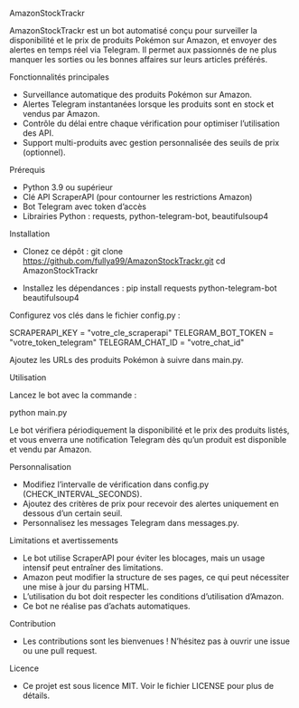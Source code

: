 AmazonStockTrackr

AmazonStockTrackr est un bot automatisé conçu pour surveiller la disponibilité et le prix de produits Pokémon sur Amazon, et envoyer des alertes en temps réel via Telegram. Il permet aux passionnés de ne plus manquer les sorties ou les bonnes affaires sur leurs articles préférés.

Fonctionnalités principales
- Surveillance automatique des produits Pokémon sur Amazon.
- Alertes Telegram instantanées lorsque les produits sont en stock et vendus par Amazon.
- Contrôle du délai entre chaque vérification pour optimiser l’utilisation des API.
- Support multi-produits avec gestion personnalisée des seuils de prix (optionnel).

Prérequis
- Python 3.9 ou supérieur
- Clé API ScraperAPI (pour contourner les restrictions Amazon)
- Bot Telegram avec token d’accès
- Librairies Python : requests, python-telegram-bot, beautifulsoup4

Installation
- Clonez ce dépôt :
git clone https://github.com/fullya99/AmazonStockTrackr.git
cd AmazonStockTrackr

- Installez les dépendances :
pip install requests python-telegram-bot beautifulsoup4

Configurez vos clés dans le fichier config.py :

SCRAPERAPI_KEY = "votre_cle_scraperapi" TELEGRAM_BOT_TOKEN = "votre_token_telegram" TELEGRAM_CHAT_ID = "votre_chat_id"

Ajoutez les URLs des produits Pokémon à suivre dans main.py.

Utilisation

Lancez le bot avec la commande :

python main.py

Le bot vérifiera périodiquement la disponibilité et le prix des produits listés, et vous enverra une notification Telegram dès qu’un produit est disponible et vendu par Amazon.

Personnalisation
- Modifiez l’intervalle de vérification dans config.py (CHECK_INTERVAL_SECONDS).
- Ajoutez des critères de prix pour recevoir des alertes uniquement en dessous d’un certain seuil.
- Personnalisez les messages Telegram dans messages.py.

Limitations et avertissements
- Le bot utilise ScraperAPI pour éviter les blocages, mais un usage intensif peut entraîner des limitations.
- Amazon peut modifier la structure de ses pages, ce qui peut nécessiter une mise à jour du parsing HTML.
- L’utilisation du bot doit respecter les conditions d’utilisation d’Amazon.
- Ce bot ne réalise pas d’achats automatiques.

Contribution

- Les contributions sont les bienvenues ! N’hésitez pas à ouvrir une issue ou une pull request.

Licence

- Ce projet est sous licence MIT. Voir le fichier LICENSE pour plus de détails.
